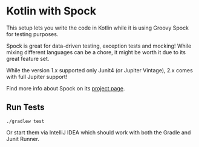 # Kotlin with Spock

This setup lets you write the code in Kotlin while it is
using Groovy Spock for testing purposes.

Spock is great for data-driven testing, exception tests and mocking!
While mixing different languages can be a chore, it might be worth it
due to its great feature set.

While the version 1.x supported only Junit4 (or Jupiter Vintage),
2.x comes with full Jupiter support!

Find more info about Spock on its [project page](http://spockframework.org/).

## Run Tests

```shell script
./gradlew test
```

Or start them via IntelliJ IDEA which should work with both the Gradle and Junit Runner.
